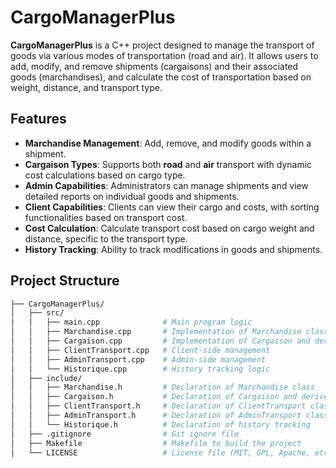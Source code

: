 # CargoManagerPlus

**CargoManagerPlus** is a C++ project designed to manage the transport of goods via various modes of transportation (road and air). It allows users to add, modify, and remove shipments (cargaisons) and their associated goods (marchandises), and calculate the cost of transportation based on weight, distance, and transport type.

## Features

- **Marchandise Management**: Add, remove, and modify goods within a shipment.
- **Cargaison Types**: Supports both **road** and **air** transport with dynamic cost calculations based on cargo type.
- **Admin Capabilities**: Administrators can manage shipments and view detailed reports on individual goods and shipments.
- **Client Capabilities**: Clients can view their cargo and costs, with sorting functionalities based on transport cost.
- **Cost Calculation**: Calculate transport cost based on cargo weight and distance, specific to the transport type.
- **History Tracking**: Ability to track modifications in goods and shipments.

## Project Structure

```bash
├── CargoManagerPlus/
│   ├── src/
│   │   ├── main.cpp              # Main program logic
│   │   ├── Marchandise.cpp       # Implementation of Marchandise class
│   │   ├── Cargaison.cpp         # Implementation of Cargaison and derived classes
│   │   ├── ClientTransport.cpp   # Client-side management
│   │   ├── AdminTransport.cpp    # Admin-side management
│   │   └── Historique.cpp        # History tracking logic
│   ├── include/
│   │   ├── Marchandise.h         # Declaration of Marchandise class
│   │   ├── Cargaison.h           # Declaration of Cargaison and derived classes
│   │   ├── ClientTransport.h     # Declaration of ClientTransport class
│   │   ├── AdminTransport.h      # Declaration of AdminTransport class
│   │   └── Historique.h          # Declaration of history tracking
│   ├── .gitignore                # Git ignore file
│   ├── Makefile                  # Makefile to build the project
│   └── LICENSE                   # License file (MIT, GPL, Apache, etc.)
